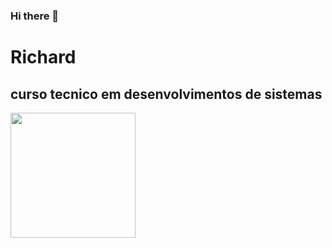 ### Hi there 👋

<!--
**kkSayy/kkSayy** is a ✨ _special_ ✨ repository because its `README.md` (this file) appears on your GitHub profile.

Here are some ideas to get you started:

- 🔭 I’m currently working on ...
- 🌱 I’m currently learning ...
- 👯 I’m looking to collaborate on ...
- 🤔 I’m looking for help with ...
- 💬 Ask me about ...
- 📫 How to reach me: ...
- 😄 Pronouns: ...
- ⚡ Fun fact: ...
-->



# Richard

## curso tecnico em desenvolvimentos de sistemas 


<img height="200px" src="https://cdn.jsdelivr.net/gh/devicons/devicon/icons/python/python-original.svg" /> 

